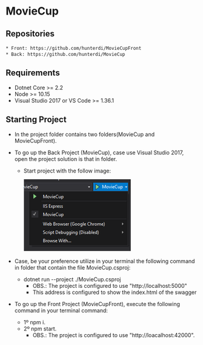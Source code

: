 # MovieCup

## Repositories
    * Front: https://github.com/hunterdi/MovieCupFront
    * Back: https://github.com/hunterdi/MovieCup
    
## Requirements
* Dotnet Core >= 2.2
* Node >= 10.15
* Visual Studio 2017 or VS Code >= 1.36.1

## Starting Project
* In the project folder contains two folders(MovieCup and MovieCupFront).
* To go up the Back Project (MovieCup), case use Visual Studio 2017, open the project solution is that in folder.
    * Start project with the follow image:

        ![executingProject](ConfigurationToOpen.png)
    
* Case, be your preference utilize in your terminal the following command in folder that contain the file MovieCup.csproj:
    * dotnet run --project ./MovieCup.csproj
        * OBS.: The project is configured to use "http://localhost:5000"
        * This address is configured to show the index.html of the swagger

* To go up the Front Project (MovieCupFront), execute the following command in your terminal command:
    * 1º npm i.
    * 2º npm start.
        * OBS.: The project is configured to use "http://loacalhost:42000".